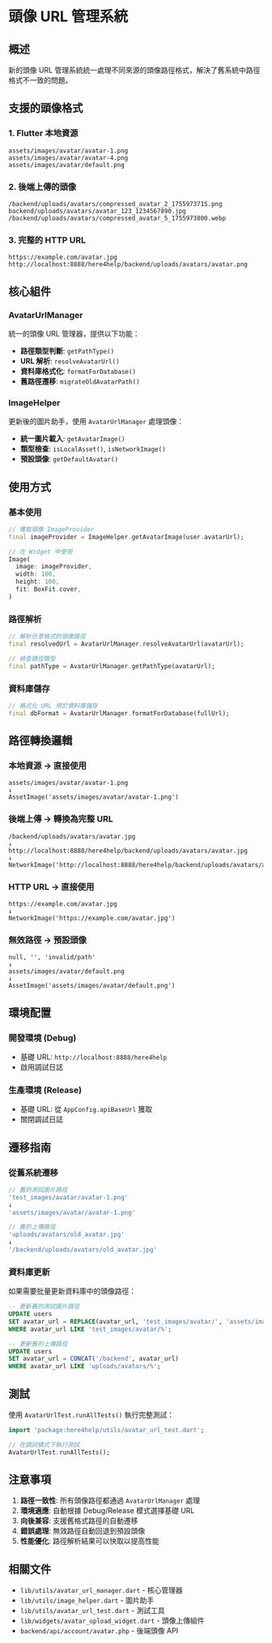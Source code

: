 # 頭像 URL 管理系統

## 概述

新的頭像 URL 管理系統統一處理不同來源的頭像路徑格式，解決了舊系統中路徑格式不一致的問題。

## 支援的頭像格式

### 1. Flutter 本地資源
```
assets/images/avatar/avatar-1.png
assets/images/avatar/avatar-4.png
assets/images/avatar/default.png
```

### 2. 後端上傳的頭像
```
/backend/uploads/avatars/compressed_avatar_2_1755973715.png
backend/uploads/avatars/avatar_123_1234567890.jpg
/backend/uploads/avatars/compressed_avatar_5_1755973800.webp
```

### 3. 完整的 HTTP URL
```
https://example.com/avatar.jpg
http://localhost:8888/here4help/backend/uploads/avatars/avatar.png
```

## 核心組件

### AvatarUrlManager
統一的頭像 URL 管理器，提供以下功能：

- **路徑類型判斷**: `getPathType()`
- **URL 解析**: `resolveAvatarUrl()`
- **資料庫格式化**: `formatForDatabase()`
- **舊路徑遷移**: `migrateOldAvatarPath()`

### ImageHelper
更新後的圖片助手，使用 `AvatarUrlManager` 處理頭像：

- **統一圖片載入**: `getAvatarImage()`
- **類型檢查**: `isLocalAsset()`, `isNetworkImage()`
- **預設頭像**: `getDefaultAvatar()`

## 使用方式

### 基本使用
```dart
// 獲取頭像 ImageProvider
final imageProvider = ImageHelper.getAvatarImage(user.avatarUrl);

// 在 Widget 中使用
Image(
  image: imageProvider,
  width: 100,
  height: 100,
  fit: BoxFit.cover,
)
```

### 路徑解析
```dart
// 解析任意格式的頭像路徑
final resolvedUrl = AvatarUrlManager.resolveAvatarUrl(avatarUrl);

// 檢查路徑類型
final pathType = AvatarUrlManager.getPathType(avatarUrl);
```

### 資料庫儲存
```dart
// 格式化 URL 用於資料庫儲存
final dbFormat = AvatarUrlManager.formatForDatabase(fullUrl);
```

## 路徑轉換邏輯

### 本地資源 → 直接使用
```
assets/images/avatar/avatar-1.png
↓
AssetImage('assets/images/avatar/avatar-1.png')
```

### 後端上傳 → 轉換為完整 URL
```
/backend/uploads/avatars/avatar.jpg
↓
http://localhost:8888/here4help/backend/uploads/avatars/avatar.jpg
↓
NetworkImage('http://localhost:8888/here4help/backend/uploads/avatars/avatar.jpg')
```

### HTTP URL → 直接使用
```
https://example.com/avatar.jpg
↓
NetworkImage('https://example.com/avatar.jpg')
```

### 無效路徑 → 預設頭像
```
null, '', 'invalid/path'
↓
assets/images/avatar/default.png
↓
AssetImage('assets/images/avatar/default.png')
```

## 環境配置

### 開發環境 (Debug)
- 基礎 URL: `http://localhost:8888/here4help`
- 啟用調試日誌

### 生產環境 (Release)
- 基礎 URL: 從 `AppConfig.apiBaseUrl` 獲取
- 關閉調試日誌

## 遷移指南

### 從舊系統遷移
```dart
// 舊的測試圖片路徑
'test_images/avatar/avatar-1.png'
↓
'assets/images/avatar/avatar-1.png'

// 舊的上傳路徑
'uploads/avatars/old_avatar.jpg'
↓
'/backend/uploads/avatars/old_avatar.jpg'
```

### 資料庫更新
如果需要批量更新資料庫中的頭像路徑：

```sql
-- 更新舊的測試圖片路徑
UPDATE users 
SET avatar_url = REPLACE(avatar_url, 'test_images/avatar/', 'assets/images/avatar/') 
WHERE avatar_url LIKE 'test_images/avatar/%';

-- 更新舊的上傳路徑
UPDATE users 
SET avatar_url = CONCAT('/backend', avatar_url) 
WHERE avatar_url LIKE 'uploads/avatars/%';
```

## 測試

使用 `AvatarUrlTest.runAllTests()` 執行完整測試：

```dart
import 'package:here4help/utils/avatar_url_test.dart';

// 在調試模式下執行測試
AvatarUrlTest.runAllTests();
```

## 注意事項

1. **路徑一致性**: 所有頭像路徑都通過 `AvatarUrlManager` 處理
2. **環境適應**: 自動根據 Debug/Release 模式選擇基礎 URL
3. **向後兼容**: 支援舊格式路徑的自動遷移
4. **錯誤處理**: 無效路徑自動回退到預設頭像
5. **性能優化**: 路徑解析結果可以快取以提高性能

## 相關文件

- `lib/utils/avatar_url_manager.dart` - 核心管理器
- `lib/utils/image_helper.dart` - 圖片助手
- `lib/utils/avatar_url_test.dart` - 測試工具
- `lib/widgets/avatar_upload_widget.dart` - 頭像上傳組件
- `backend/api/account/avatar.php` - 後端頭像 API
